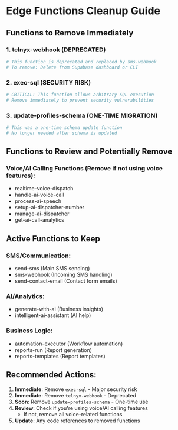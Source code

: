# Edge Functions Cleanup Guide

## Functions to Remove Immediately

### 1. telnyx-webhook (DEPRECATED)
```bash
# This function is deprecated and replaced by sms-webhook
# To remove: Delete from Supabase dashboard or CLI
```

### 2. exec-sql (SECURITY RISK)
```bash
# CRITICAL: This function allows arbitrary SQL execution
# Remove immediately to prevent security vulnerabilities
```

### 3. update-profiles-schema (ONE-TIME MIGRATION)
```bash
# This was a one-time schema update function
# No longer needed after schema is updated
```

## Functions to Review and Potentially Remove

### Voice/AI Calling Functions (Remove if not using voice features):
- realtime-voice-dispatch
- handle-ai-voice-call
- process-ai-speech
- setup-ai-dispatcher-number
- manage-ai-dispatcher
- get-ai-call-analytics

## Active Functions to Keep

### SMS/Communication:
- send-sms (Main SMS sending)
- sms-webhook (Incoming SMS handling)
- send-contact-email (Contact form emails)

### AI/Analytics:
- generate-with-ai (Business insights)
- intelligent-ai-assistant (AI help)

### Business Logic:
- automation-executor (Workflow automation)
- reports-run (Report generation)
- reports-templates (Report templates)

## Recommended Actions:

1. **Immediate**: Remove `exec-sql` - Major security risk
2. **Immediate**: Remove `telnyx-webhook` - Deprecated
3. **Soon**: Remove `update-profiles-schema` - One-time use
4. **Review**: Check if you're using voice/AI calling features
   - If not, remove all voice-related functions
5. **Update**: Any code references to removed functions
